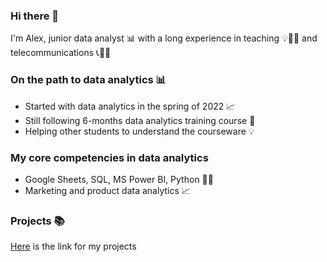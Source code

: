 ### Hi there 👋
I'm Alex, junior data analyst :bar_chart: with a long experience in teaching :bulb::book::pencil: and telecommunications :telephone_receiver::signal_strength::link:  

### On the path to data analytics :bar_chart:    
- Started with data analytics in the spring of 2022 :chart_with_upwards_trend:  
- Still following 6-months data analytics training course :pencil:  
- Helping other students to understand the courseware :bulb:  

### My core competencies in data analytics
- Google Sheets, SQL, MS Power BI, Python :hammer::wrench:  
- Marketing and product data analytics :chart_with_upwards_trend:  

### Projects :books:    
[Here](https://github.com/realseich/Portfolio) is the link for my projects  

<!-- Here are some ideas to get you started:

- 🔭 I’m currently working on ...
- 🌱 I’m currently learning ...
- 👯 I’m looking to collaborate on ...
- 🤔 I’m looking for help with ...
- 💬 Ask me about ...
- 📫 How to reach me: ...
- 😄 Pronouns: ...
- ⚡ Fun fact: ...
-->
